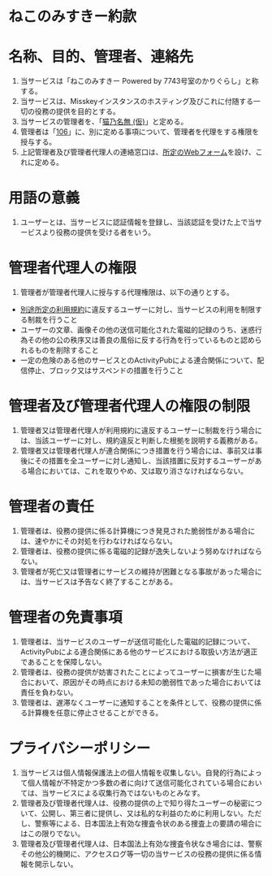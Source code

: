 # ねこのみすきー約款

# 名称、目的、管理者、連絡先
1. 当サービスは「ねこのみすきー Powered by 7743号室のかりぐらし」と称する。
1. 当サービスは、Misskeyインスタンスのホスティング及びこれに付随する一切の役務の提供を目的とする。
1. 当サービスの管理者を、「[猫乃名無 (仮)](https://misskey.caligula-sea.net/@nekono)」と定める。
1. 管理者は「[106](https://misskey.caligula-sea.net/@106aleph)」に、別に定める事項について、管理者を代理をする権限を授与する。
1. 上記管理者及び管理者代理人の連絡窓口は、[所定のWebフォーム](https://docs.google.com/forms/d/e/1FAIpQLSeWs_qeOfi9Gm5r-jUjBAEEPvpRSsBssmkU3NO1ofpZbfcbnA/viewform)を設け、これに定める。

# 用語の意義
1. ユーザーとは、当サービスに認証情報を登録し、当該認証を受けた上で当サービスより役務の提供を受ける者をいう。

# 管理者代理人の権限
1. 管理者が管理者代理人に授与する代理権限は、以下の通りとする。
* [別途所定の利用規約](rule.md)に違反するユーザーに対し、当サービスの利用を制限する制裁を行うこと
* ユーザーの文章、画像その他の送信可能化された電磁的記録のうち、迷惑行為その他の公の秩序又は善良の風俗に反する行為を行っているものと認められるものを削除すること
* 一定の危険のある他のサービスとのActivityPubによる連合関係について、配信停止、ブロック又はサスペンドの措置を行うこと

# 管理者及び管理者代理人の権限の制限
1. 管理者又は管理者代理人が利用規約に違反するユーザーに制裁を行う場合には、当該ユーザーに対し、規約違反と判断した根拠を説明する義務がある。
1. 管理者又は管理者代理人が連合関係につき措置を行う場合には、事前又は事後にその措置を全ユーザーに対し通知し、当該措置に反対するユーザーがある場合においては、これを取りやめ、又は取り消さなければならない。

# 管理者の責任
1. 管理者は、役務の提供に係る計算機につき発見された脆弱性がある場合には、速やかにその対処を行わなければならない。
1. 管理者は、役務の提供に係る電磁的記録が逸失しないよう努めなければならない。
1. 管理者が死亡又は管理者にサービスの維持が困難となる事故があった場合には、当サービスは予告なく終了することがある。

# 管理者の免責事項
1. 管理者は、当サービスのユーザーが送信可能化した電磁的記録について、ActivityPubによる連合関係にある他のサービスにおける取扱い方法が適正であることを保障しない。
1. 管理者は、役務の提供が妨害されたことによってユーザーに損害が生じた場合において、原因がその時点における未知の脆弱性であった場合においては責任を負わない。
1. 管理者は、遅滞なくユーザーに通知することを条件として、役務の提供に係る計算機を任意に停止させることができる。

# プライバシーポリシー
1. 当サービスは個人情報保護法上の個人情報を収集しない。自発的行為によって個人情報が不特定かつ多数の者に向けて送信可能化されている場合においては、当サービスによる収集行為ではないものとみなす。
1. 管理者及び管理者代理人は、役務の提供の上で知り得たユーザーの秘密について、公開し、第三者に提供し、又は私的な利益のために利用しない。ただし、警察等による、日本国法上有効な捜査令状のある捜査上の要請の場合にはこの限りでない。
1. 管理者及び管理者代理人は、日本国法上有効な捜査令状なき場合には、警察その他公的機関に、アクセスログ等一切の当サービスの役務の提供に係る情報を開示しない。
